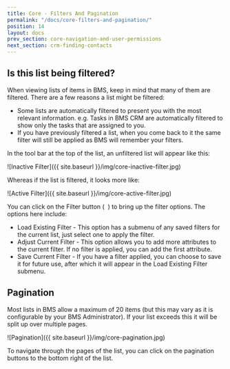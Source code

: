 ```yaml
---
title: Core - Filters And Pagination
permalink: "/docs/core-filters-and-pagination/"
position: 14
layout: docs
prev_section: core-navigation-and-user-permissions
next_section: crm-finding-contacts
---
```


## Is this list being filtered?

When viewing lists of items in BMS, keep in mind that many of them are filtered. There are a few reasons a list might be filtered:

* Some lists are automatically filtered to present you with the most relevant information. e.g. Tasks in BMS CRM are automatically filtered to show only the tasks that are assigned to you.
* If you have previously filtered a list, when you come back to it the same filter will still be applied as BMS will remember your filters.

In the tool bar at the top of the list, an unfiltered list will appear like this:

![Inactive Filter]({{ site.baseurl }}/img/core-inactive-filter.jpg)

Whereas if the list is filtered, it looks more like:

![Active Filter]({{ site.baseurl }}/img/core-active-filter.jpg)

You can click on the Filter button (&nbsp;<span class="fa fa-filter">&nbsp;</span>) to bring up the filter options. The options here include:

* Load Existing Filter - This option has a submenu of any saved filters for the current list, just select one to apply the filter.
* Adjust Current Filter - This option allows you to add more attributes to the current filter. If no filter is applied, you can add the first attribute.
* Save Current Filter - If you have a filter applied, you can choose to save it for future use, after which it will appear in the Load Existing Filter submenu.

## Pagination

Most lists in BMS allow a maximum of 20 items (but this may vary as it is configurable by your BMS Administrator). If your list exceeds this it will be split up over multiple pages.

![Pagination]({{ site.baseurl }}/img/core-pagination.jpg)

To navigate through the pages of the list, you can click on the pagination buttons to the bottom right of the list.
